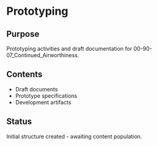 # Prototyping

## Purpose
Prototyping activities and draft documentation for 00-90-07_Continued_Airworthiness.

## Contents
- Draft documents
- Prototype specifications
- Development artifacts

## Status
Initial structure created - awaiting content population.
